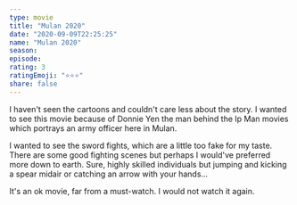 ```yaml
---
type: movie
title: "Mulan 2020"
date: "2020-09-09T22:25:25"
name: "Mulan 2020"
season:
episode:
rating: 3
ratingEmoji: "⭐️⭐️⭐️"
share: false
---
```


I haven't seen the cartoons and couldn't care less about the story. I wanted to see this movie because of Donnie Yen the man behind the Ip Man movies which portrays an army officer here in Mulan.

I wanted to see the sword fights, which are a little too fake for my taste. There are some good fighting scenes but perhaps I would've preferred more down to earth. Sure, highly skilled individuals but jumping and kicking a spear midair or catching an arrow with your hands...

It's an ok movie, far from a must-watch. I would not watch it again.
